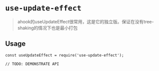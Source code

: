 # `use-update-effect`

> ahook的useUpdateEffect很常用，这是它的独立版。保证在没有tree-shaking的情况下也是最小打包

## Usage

```
const useUpdateEffect = require('use-update-effect');

// TODO: DEMONSTRATE API
```
